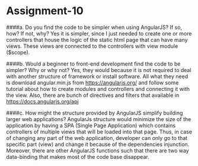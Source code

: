 # Assignment-10

####a.	Do you find the code to be simpler when using AngularJS? If so, how? If not, why?
Yes it is simpler, since I just needed to create one or more controllers that house the logic of the static html page that can have many views. These views are connected to the controllers with view module ($scope). 

####b.	Would a beginner to front-end development find the code to be simpler? Why or why not?
Yes, they would because it is not required to deal with another structure of framework or install software. All what they need is download angular.min.js from https://angularjs.org/ and follow some tutorial about how to create modules and controllers and connecting it with the view. Also, there are bunch of directives and filters that available in https://docs.angularjs.org/api
    
####c.	How might the structure provided by AngularJS simplify building larger web applications?
AngularJs structure would minimize the size of the application by having a SPA (Single Page Application) which contains controllers of multiple views that will be loaded into that page. Thus, in case of changing any part of the web application, developer can only go to that specific part (view) and change it because of the dependencies injunction. Moreover, there are other AngularJS functions such that there are two way data-binding that makes most of the code base disappear. 
